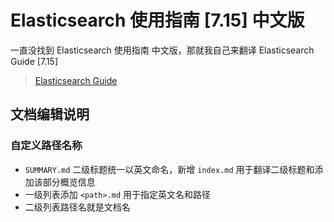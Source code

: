 # Elasticsearch 使用指南 [7.15] 中文版

一直没找到 Elasticsearch 使用指南 中文版，那就我自己来翻译 Elasticsearch Guide [7.15]

> [Elasticsearch Guide](https://www.elastic.co/guide/en/elasticsearch/reference/7.15/index.html)

## 文档编辑说明

### 自定义路径名称

- `SUMMARY.md` 二级标题统一以英文命名，新增 `index.md` 用于翻译二级标题和添加该部分概览信息
- 一级列表添加 `<path>.md` 用于指定英文名和路径
- 二级列表路径名就是文档名
